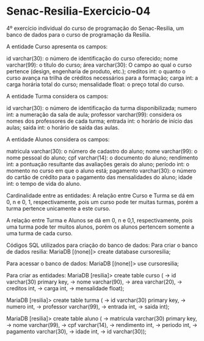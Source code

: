 # Senac-Resilia-Exercicio-04
4º exercício individual do curso de programação do Senac-Resilia, um banco de dados para o curso de programação da Resilia.

A entidade Curso apresenta os campos:

id varchar(30): o número de identificação do curso oferecido;
nome varchar(99): o título do curso;
área varchar(30): O campo ao qual o curso pertence (design, engenharia de produto, etc.);
creditos int: o quanto o curso avança na trilha de créditos necessários para a formação;
carga int: a carga horária total do curso;
mensalidade float: o preço total do curso.

A entidade Turma considera os campos:

id varchar(30): o número de identificação da turma disponibilizada;
numero int: a numeração da sala de aula;
professor varchar(99): considera os nomes dos professores de cada turma;
entrada int: o horário de início das aulas;
saida int: o horário de saída das aulas.

A entidade Alunos considera os campos:

matricula varchar(30): o número de cadastro do aluno;
nome varchar(99): o nome pessoal do aluno;
cpf varchar(14): o documento do aluno;
rendimento int: a pontuação resultante das avaliações gerais do aluno;
período int: o momento no curso em que o aluno está;
pagamento varchar(30): o número do cartão de crédito para o pagamento das mensalidades do aluno;
idade int: o tempo de vida do aluno.

Cardinalidade entre as entidades:
A relação entre Curso e Turma se dá em 0, n e 0, 1, respectivamente, pois um curso pode ter muitas turmas, porém a turma pertence unicamente a este curso.

A relação entre Turma e Alunos se dá em 0, n e 0,1, respectivamente, pois uma turma pode ter muitos alunos, porém os alunos pertencem somente a uma turma de cada curso.

Códigos SQL utilizados para criação do banco de dados:
Para criar o banco de dados resilia: MariaDB [(none)]> create database  cursoresilia;

Para acessar o banco de dados: MariaDB [(none)]> use cursoresilia;

Para criar as entidades: MariaDB [resilia]> create table curso ( -> id varchar(30) primary key, -> nome varchar(90), -> area varchar(20), -> creditos int, -> carga int, -> mensalidade float);

MariaDB [resilia]> create table turma ( -> id varchar(30) primary key, -> numero int, -> professor varchar(99), -> entrada int, -> saida int);

MariaDB [resilia]> create table aluno ( -> matricula varchar(30) primary key, -> nome varchar(99), -> cpf varchar(14), -> rendimento int, -> periodo int, -> pagamento varchar(30), -> idade int, -> id varchar(30));
